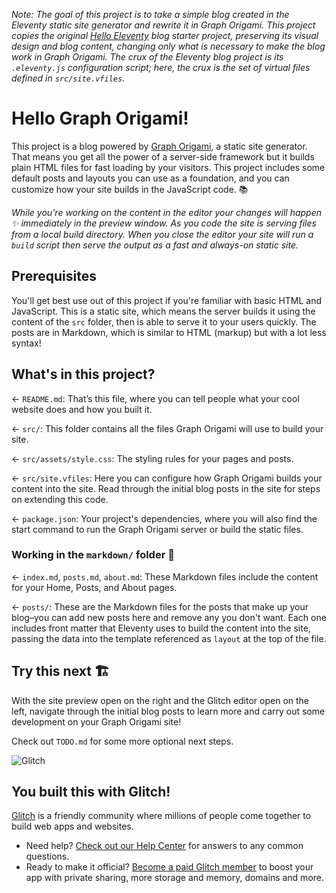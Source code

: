 _Note: The goal of this project is to take a simple blog created in the Eleventy static site generator and rewrite it in Graph Origami. This project copies the original [Hello Eleventy](https://glitch.com/edit/#!/glitch-hello-eleventy) blog starter project, preserving its visual design and blog content, changing only what is necessary to make the blog work in Graph Origami. The crux of the Eleventy blog project is its `.eleventy.js` configuration script; here, the crux is the set of virtual files defined in `src/site.vfiles`._

# Hello Graph Origami!

This project is a blog powered by [Graph Origami](https://graphorigami.org), a static site generator. That means you get all the power of a server-side framework but it builds plain HTML files for fast loading by your visitors. This project includes some default posts and layouts you can use as a foundation, and you can customize how your site builds in the JavaScript code. 📚

_While you're working on the content in the editor your changes will happen ✨ immediately in the preview window. As you code the site is serving files from a local build directory. When you close the editor your site will run a `build` script then serve the output as a fast and always-on static site._

## Prerequisites

You'll get best use out of this project if you're familiar with basic HTML and JavaScript. This is a static site, which means the server builds it using the content of the `src` folder, then is able to serve it to your users quickly. The posts are in Markdown, which is similar to HTML (markup) but with a lot less syntax!

## What's in this project?

← `README.md`: That’s this file, where you can tell people what your cool website does and how you built it.

← `src/`: This folder contains all the files Graph Origami will use to build your site.

← `src/assets/style.css`: The styling rules for your pages and posts.

← `src/site.vfiles`: Here you can configure how Graph Origami builds your content into the site. Read through the initial blog posts in the site for steps on extending this code.

← `package.json`: Your project's dependencies, where you will also find the start command to run the Graph Origami server or build the static files.

### Working in the `markdown/` folder 📁

← `index.md`, `posts.md`, `about.md`: These Markdown files include the content for your Home, Posts, and About pages.

← `posts/`: These are the Markdown files for the posts that make up your blog–you can add new posts here and remove any you don't want. Each one includes front matter that Eleventy uses to build the content into the site, passing the data into the template referenced as `layout` at the top of the file.

## Try this next 🏗️

With the site preview open on the right and the Glitch editor open on the left, navigate through the initial blog posts to learn more and carry out some development on your Graph Origami site!

Check out `TODO.md` for some more optional next steps.

![Glitch](https://cdn.glitch.com/a9975ea6-8949-4bab-addb-8a95021dc2da%2FLogo_Color.svg?v=1602781328576)

## You built this with Glitch!

[Glitch](https://glitch.com) is a friendly community where millions of people come together to build web apps and websites.

- Need help? [Check out our Help Center](https://help.glitch.com/) for answers to any common questions.
- Ready to make it official? [Become a paid Glitch member](https://glitch.com/pricing) to boost your app with private sharing, more storage and memory, domains and more.
